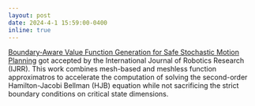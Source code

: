 ```yaml
---
layout: post
date: 2024-4-1 15:59:00-0400
inline: true
---
```

[Boundary-Aware Value Function Generation for Safe Stochastic Motion
Planning](https://arxiv.org/pdf/2403.14956) got accepted by the International Journal of Robotics Research (IJRR).
This work combines mesh-based and meshless function approximatros to accelerate the computation of solving the second-order Hamilton-Jacobi Bellman (HJB)
equation while not sacrificing the strict boundary conditions on critical state dimensions.
